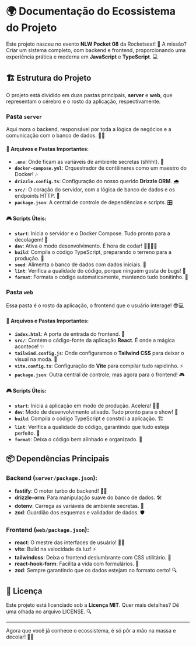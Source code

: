 # 🌍 Documentação do Ecossistema do Projeto

Este projeto nasceu no evento **NLW Pocket 08** da Rocketseat! 🚀 A missão? Criar um sistema completo, com backend e frontend, proporcionando uma experiência prática e moderna em **JavaScript** e **TypeScript**. 💻

## 🏗️ Estrutura do Projeto

O projeto está dividido em duas pastas principais, **server** e **web**, que representam o cérebro e o rosto da aplicação, respectivamente.

### Pasta `server`

Aqui mora o backend, responsável por toda a lógica de negócios e a comunicação com o banco de dados. 🧠💾

#### 📂 Arquivos e Pastas Importantes:

- **`.env`**: Onde ficam as variáveis de ambiente secretas (shhh!). 🤫
- **`docker-compose.yml`**: Orquestrador de contêineres como um maestro do Docker! 🎶
- **`drizzle.config.ts`**: Configuração do nosso querido **Drizzle ORM**. 🌧️
- **`src/`**: O coração do servidor, com a lógica de banco de dados e os endpoints HTTP. 🚪
- **`package.json`**: A central de controle de dependências e scripts. 🎛️

#### 🎮 Scripts Úteis:

- **`start`**: Inicia o servidor e o Docker Compose. Tudo pronto para a decolagem! 🚀
- **`dev`**: Ativa o modo desenvolvimento. É hora de codar! 👨‍💻👩‍💻
- **`build`**: Compila o código TypeScript, preparando o terreno para a produção. 🔧
- **`seed`**: Alimenta o banco de dados com dados iniciais. 🌱
- **`lint`**: Verifica a qualidade do código, porque ninguém gosta de bugs! 🐞
- **`format`**: Formata o código automaticamente, mantendo tudo bonitinho. 💅

### Pasta `web`

Essa pasta é o rosto da aplicação, o frontend que o usuário interage! 😎💻

#### 📂 Arquivos e Pastas Importantes:

- **`index.html`**: A porta de entrada do frontend. 🚪
- **`src/`**: Contém o código-fonte da aplicação **React**. É onde a mágica acontece! ✨
- **`tailwind.config.js`**: Onde configuramos o **Tailwind CSS** para deixar o visual na moda. 🎨
- **`vite.config.ts`**: Configuração do **Vite** para compilar tudo rapidinho. ⚡
- **`package.json`**: Outra central de controle, mas agora para o frontend! 🎮

#### 🎮 Scripts Úteis:

- **`start`**: Inicia a aplicação em modo de produção. Acelera! 🚗💨
- **`dev`**: Modo de desenvolvimento ativado. Tudo pronto para o show! 🎤
- **`build`**: Compila o código TypeScript e constrói a aplicação. 🏗️
- **`lint`**: Verifica a qualidade do código, garantindo que tudo esteja perfeito. 🌟
- **`format`**: Deixa o código bem alinhado e organizado. 📏

## 📦 Dependências Principais

### Backend (`server/package.json`):

- **fastify**: O motor turbo do backend! 🚗💨
- **drizzle-orm**: Para manipulação suave do banco de dados. 🛠️
- **dotenv**: Carrega as variáveis de ambiente secretas. 🔑
- **zod**: Guardião dos esquemas e validador de dados. 🛡️

### Frontend (`web/package.json`):

- **react**: O mestre das interfaces de usuário! 🧙‍♂️
- **vite**: Build na velocidade da luz! ⚡
- **tailwindcss**: Deixa o frontend deslumbrante com CSS utilitário. 💅
- **react-hook-form**: Facilita a vida com formulários. 📝
- **zod**: Sempre garantindo que os dados estejam no formato certo! 🔍

## 📜 Licença

Este projeto está licenciado sob a **Licença MIT**. Quer mais detalhes? Dê uma olhada no arquivo LICENSE. 🔍

---

Agora que você já conhece o ecossistema, é só pôr a mão na massa e decolar! 🚀✨
